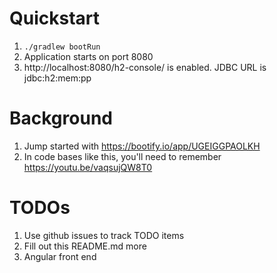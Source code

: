 # Quickstart

1. `./gradlew bootRun`
2. Application starts on port 8080
3. http://localhost:8080/h2-console/ is enabled.  JDBC URL is jdbc:h2:mem:pp

# Background

1. Jump started with https://bootify.io/app/UGEIGGPAOLKH
2. In code bases like this, you'll need to remember https://youtu.be/vaqsujQW8T0

# TODOs
1. Use github issues to track TODO items
2. Fill out this README.md more
3. Angular front end
